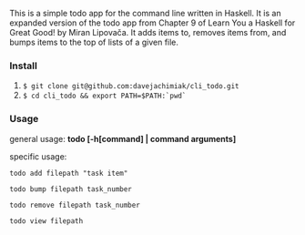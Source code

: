 This is a simple todo app for the command line written in Haskell.
It is an expanded version of the todo app from Chapter 9 of Learn You
a Haskell for Great Good! by Miran Lipovača. It adds items to, removes items
from, and bumps items to the top of lists of a given file.

### Install

1. `$ git clone git@github.com:davejachimiak/cli_todo.git`
2. ``$ cd cli_todo && export PATH=$PATH:`pwd` ``

### Usage

general usage: **todo [-h[command] | command arguments]**

specific usage:

```
todo add filepath "task item"
```
```
todo bump filepath task_number
```
```
todo remove filepath task_number
```
```
todo view filepath
```
